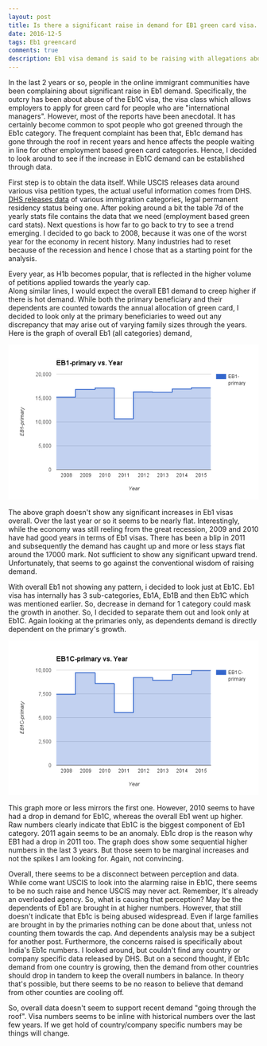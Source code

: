 ```yaml
---
layout: post
title: Is there a significant raise in demand for EB1 green card visa. What does the data say?
date: 2016-12-5
tags: Eb1 greencard
comments: true
description: Eb1 visa demand is said to be raising with allegations about Eb1 abuse. Data analysis to find out the truth
---
```

In the last 2 years or so, people in the online immigrant communities have been complaining about significant raise in Eb1 
demand. Specifically, the outcry has been about abuse of the Eb1C visa, the visa class which allows employers to apply for 
green card for people who are "international managers". However, most of the reports have been anecdotal. It has certainly 
become common to spot people who got greened through the Eb1c category. The frequent complaint has been that, Eb1c demand has 
gone through the roof in recent years and hence affects the people waiting in line for other employment based green card 
categories. Hence, I decided to look around to see if the increase in Eb1C demand can be established through data.

First step is to obtain the data itself. While USCIS releases data around various visa petition types, the actual useful 
information comes from DHS. [DHS releases data](https://www.dhs.gov/immigration-statistics/lawful-permanent-residents) of 
various immigration categories, legal permanent residency status being one.  After poking around a bit the table 7d of the 
yearly stats file contains the data that we need (employment based green card stats). Next questions is how far to go back to 
try to see a trend emerging. I decided to go back to 2008, because it was one of the worst year for the economy in recent 
history. Many industries had to reset because of the recession and hence I chose that as a starting point for the analysis. 

Every year, as H1b becomes popular, that is reflected in the higher volume of petitions applied towards the yearly cap.  
Along similar lines, I would expect the overall EB1 demand to creep higher if there is hot demand. While both the primary 
beneficiary and their dependents are counted towards the annual allocation of green card, I decided to look only at the primary 
beneficiaries to weed out any discrepancy that may arise out of varying family sizes through the years. 
Here is the graph of overall Eb1 (all categories) demand,

![Eb1 demand](/assets/images/posts/Eb1vsYear.png)

The above graph doesn't show any significant increases in Eb1 visas overall. Over the last year or so it seems to be nearly flat.
Interestingly, while the economy was still reeling from the great recession, 2009 and 2010 have had good years in terms of Eb1 
visas. There has been a blip in 2011 and subsequently the demand has caught up and more or less stays flat around the 17000 mark. Not sufficient to show any significant upward trend. Unfortunately, that seems to go against the conventional wisdom of raising demand. 

With overall Eb1 not showing any pattern, i decided to look just at Eb1C. Eb1 visa has internally has 3 sub-categories, Eb1A, 
Eb1B and then Eb1C which was mentioned earlier. So, decrease in demand for 1 category could mask the growth in another. So, I 
decided to separate them out and look only at Eb1C. Again looking at the primaries only, as dependents demand is directly 
dependent on the primary's growth.

![Eb1C demand](/assets/images/posts/EB1CvsYear.png)

This graph more or less mirrors the first one. However, 2010 seems to have had a drop in demand for Eb1C, whereas the overall 
Eb1 went up higher. Raw numbers clearly indicate that Eb1C is the biggest component of Eb1 category. 2011 again seems to be an 
anomaly. Eb1c drop is the reason why EB1 had a drop in 2011 too. The graph does show some sequential higher numbers in the 
last 3 years. But those seem to be marginal increases and not the spikes I am looking for. Again, not convincing.

Overall, there seems to be a disconnect between perception and data. While come want USCIS to look into the alarming raise in 
Eb1C, there seems to be no such raise and hence USCIS may never act. Remember, It's already an overloaded agency. So, what is 
causing that perception? May be the dependents of Eb1 are brought in at higher numbers. However, that still doesn't indicate 
that Eb1c is being abused widespread. Even if large families are brought in by the primaries nothing can be done about that, 
unless not counting them towards the cap. And dependents analysis may be a subject for another post. Furthermore, the concerns 
raised is specifically about India's Eb1c numbers. I looked around, but couldn't find any country or company specific data 
released by DHS. But on a second thought, if Eb1c demand from one country is growing, then the demand from other countries 
should drop in tandem to keep the overall numbers in balance. In theory that's possible, but there seems to be no reason to 
believe that demand from other counties are cooling off.

So, overall data doesn't seem to support recent demand "going through the roof". Visa numbers seems to be inline with historical 
numbers over the last few years. If we get hold of country/company specific numbers may be things will change. 










